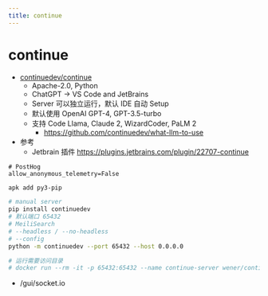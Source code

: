 ```yaml
---
title: continue
---
```


# continue

- [continuedev/continue](https://github.com/continuedev/continue)
  - Apache-2.0, Python
  - ChatGPT -> VS Code and JetBrains
  - Server 可以独立运行，默认 IDE 自动 Setup
  - 默认使用 OpenAI GPT-4, GPT-3.5-turbo
  - 支持 Code Llama, Claude 2, WizardCoder, PaLM 2
    - https://github.com/continuedev/what-llm-to-use
- 参考
  - Jetbrain 插件 https://plugins.jetbrains.com/plugin/22707-continue

```
# PostHog
allow_anonymous_telemetry=False
```

```bash
apk add py3-pip

# manual server
pip install continuedev
# 默认端口 65432
# MeiliSearch
# --headless / --no-headless
# --config
python -m continuedev --port 65432 --host 0.0.0.0

# 运行需要访问目录
# docker run --rm -it -p 65432:65432 --name continue-server wener/continue-server
```

- /gui/socket.io
